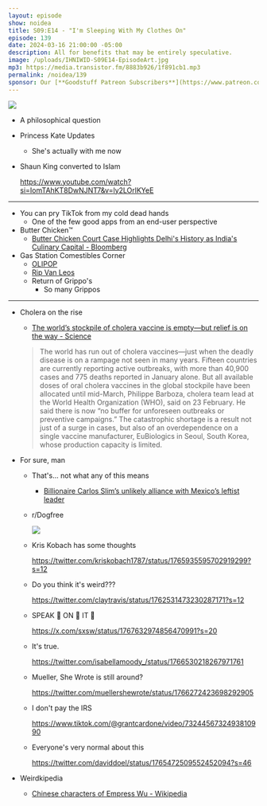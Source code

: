 ```yaml
---
layout: episode
show: noidea
title: S09:E14 - "I'm Sleeping With My Clothes On"
episode: 139
date: 2024-03-16 21:00:00 -05:00
description: All for benefits that may be entirely speculative.
image: /uploads/IHNIWID-S09E14-EpisodeArt.jpg
mp3: https://media.transistor.fm/8883b926/1f891cb1.mp3
permalink: /noidea/139
sponsor: Our [**Goodstuff Patreon Subscribers**](https://www.patreon.com/goodstuff "Goodstuff on Patreon") and listeners just like you! Support your favorite podcasts directly to get access to the discord and more.
---
```


![](/uploads/IHNIWID-S09E14-EpisodeArt.jpg)

- A philosophical question
- Princess Kate Updates
    - She's actually with me now
- Shaun King converted to Islam
    
    https://www.youtube.com/watch?si=IomTAhKT8DwNJNT7&v=ly2LOrlKYeE
    

---

- You can pry TikTok from my cold dead hands
    - One of the few good apps from an end-user perspective
- Butter Chicken™
    - [Butter Chicken Court Case Highlights Delhi's History as India's Culinary Capital - Bloomberg](https://www.bloomberg.com/news/features/2024-03-12/butter-chicken-court-case-highlights-delhi-s-history-as-india-s-culinary-capital?cmpid=BBD031324_CITYLAB&utm_medium=email&utm_source=newsletter&utm_term=240313&utm_campaign=citylabdaily)
- Gas Station Comestibles Corner
    - [OLIPOP](https://drinkolipop.com/products/ginger-ale)
    - [Rip Van Leos](https://www.ripvan.com/products/sandwich-creme)
    - Return of Grippo's
        - So many Grippos

---

- Cholera on the rise
    - [The world’s stockpile of cholera vaccine is empty—but relief is on the way - Science](https://www.science.org/content/article/world-s-stockpile-cholera-vaccine-empty-relief-way)
    
    > The world has run out of cholera vaccines—just when the deadly disease is on a rampage not seen in many years. Fifteen countries are currently reporting active outbreaks, with more than 40,900 cases and 775 deaths reported in January alone. But all available doses of oral cholera vaccines in the global stockpile have been allocated until mid-March, Philippe Barboza, cholera team lead at the World Health Organization (WHO), said on 23 February. He said there is now “no buffer for unforeseen outbreaks or preventive campaigns.” The catastrophic shortage is a result not just of a surge in cases, but also of an overdependence on a single vaccine manufacturer, EuBiologics in Seoul, South Korea, whose production capacity is limited.

- For sure, man
    - That's... not what any of this means
        - [Billionaire Carlos Slim’s unlikely alliance with Mexico’s leftist leader](https://www.ft.com/content/9f61d2f5-e973-4933-a9ac-1baa9d5e73fe)
    - r/Dogfree
        
        ![](https://media.discordapp.net/attachments/882598303429173278/1217179576950718535/image0.jpg?ex=660315d1&is=65f0a0d1&hm=b207fc7348816f4e4d96770b7fbfe4854bd78d648385b63fda38a21bfff42e93&)
        
    - Kris Kobach has some thoughts
        
        https://twitter.com/kriskobach1787/status/1765935595702919299?s=12
        
    - Do you think it's weird???
        
        https://twitter.com/claytravis/status/1762531473230287171?s=12
        
    - SPEAK 👏 ON 👏 IT 👏
        
        https://x.com/sxsw/status/1767632974856470991?s=20
        
    - It's true.
        
        https://twitter.com/isabellamoody_/status/1766530218267971761
        
    - Mueller, She Wrote is still around?
        
        https://twitter.com/muellershewrote/status/1766272423698292905
        
    - I don't pay the IRS
        
        https://www.tiktok.com/@grantcardone/video/7324456732493810990
        
    - Everyone's very normal about this
        
        https://twitter.com/daviddoel/status/1765472509552452094?s=46
        
- Weirdkipedia
    - [Chinese characters of Empress Wu - Wikipedia](https://en.wikipedia.org/wiki/Chinese_characters_of_Empress_Wu)